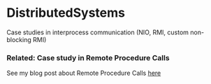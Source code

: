 # DistributedSystems
Case studies in interprocess communication (NIO, RMI, custom non-blocking RMI)

### Related: Case study in Remote Procedure Calls

See my blog post about Remote Procedure Calls [here](http://espenhahn.org/john/#/posts/rpc%2FRPC)
